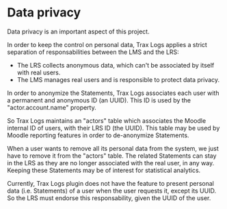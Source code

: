 # Data privacy

Data privacy is an important aspect of this project.

In order to keep the control on personal data, Trax Logs applies a strict separation of responsabilities between the LMS and the LRS:
* The LRS collects anonymous data, which can't be associated by itself with real users.
* The LMS manages real users and is responsible to protect data privacy.

In order to anonymize the Statements, Trax Logs associates each user with a permanent and anonymous ID (an UUID).
This ID is used by the "actor.account.name" property. 

So Trax Logs maintains an "actors" table which associates the Moodle internal ID of users, with their LRS ID (the UUID).
This table may be used by Moodle reporting features in order to de-anonymize Statements.

When a user wants to remove all its personal data from the system, we just have to remove it from the "actors" table.
The related Statements can stay in the LRS as they are no longer associated with the real user, in any way.
Keeping these Statements may be of interest for statistical analytics.

Currently, Trax Logs plugin does not have the feature to present personal data (i.e. Statements) of a user when the user requests it, except its UUID.
So the LRS must endorse this responsability, given the UUID of the user.
